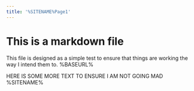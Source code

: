 ```yaml
---
title: '%SITENAME%Page1'
---
```

# This is a markdown file

This file is designed as a simple test to ensure that things are working
the way I intend them to.
%BASEURL%

HERE IS SOME MORE TEXT TO ENSURE I AM NOT GOING MAD
%SITENAME%
